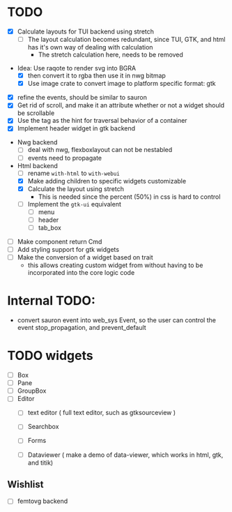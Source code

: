 
# TODO
- [X] Calculate layouts for TUI backend using stretch
    - [ ] The layout calculation becomes redundant, since TUI, GTK, and html has it's own way of dealing with calculation
        - The stretch calculation here, needs to be removed
- Idea: Use raqote to render svg into BGRA
	- [X] then convert it to rgba then use it in nwg bitmap
	- [X] Use image crate to convert image to platform specific format: gtk
- [X] refine the events, should be similar to sauron
- [X] Get rid of scroll, and make it an attribute whether or not a widget should be scrollable
- [X] Use the tag as the hint for traversal behavior of a container
- [X] Implement header widget in gtk backend

- Nwg backend
   - [ ] deal with nwg, flexboxlayout can not be nestabled
   - [ ] events need to propagate
- Html backend
   - [ ] rename `with-html` to `with-webui`
   - [X] Make adding children to specific widgets customizable
   - [X] Calculate the layout using stretch
       - This is needed since the percent (50%) in css is hard to control
   - [ ] Implement the `gtk-ui` equivalent
       - [ ] menu
       - [ ] header
       - [ ] tab_box
- [ ] Make component return Cmd
- [ ] Add styling support for gtk widgets
- [ ] Make the conversion of a widget based on trait
    - this allows creating custom widget from without having to be incorporated into the core logic code

# Internal TODO:
- convert sauron event into web_sys Event, so the user can control the event stop_propagation, and prevent_default

# TODO widgets
- [ ] Box
- [ ] Pane
- [ ] GroupBox
- [ ] Editor
    - [ ] text editor ( full text editor, such as gtksourceview )
    - [ ] Searchbox
    - [ ] Forms
    - [ ] Dataviewer ( make a demo of data-viewer, which works in html, gtk, and titik)


## Wishlist
- [ ] femtovg backend
